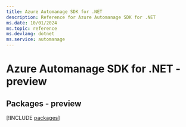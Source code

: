 ```yaml
---
title: Azure Automanage SDK for .NET
description: Reference for Azure Automanage SDK for .NET
ms.date: 10/01/2024
ms.topic: reference
ms.devlang: dotnet
ms.service: automanage
---
```

# Azure Automanage SDK for .NET - preview
## Packages - preview
[!INCLUDE [packages](automanage-index.md)]